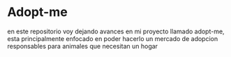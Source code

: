# Adopt-me
en este repositorio voy dejando avances en mi proyecto llamado adopt-me, esta principalmente enfocado en poder hacerlo un mercado de adopcion responsables para animales que necesitan un hogar

